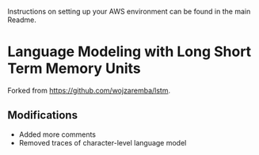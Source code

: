 Instructions on setting up your AWS environment can be found in the main Readme.

Language Modeling with Long Short Term Memory Units
============================
Forked from https://github.com/wojzaremba/lstm.

Modifications
--------------
* Added more comments
* Removed traces of character-level language model
